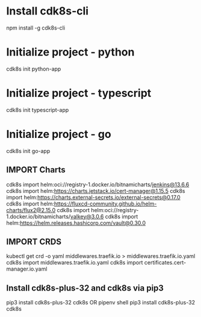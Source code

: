 # Install cdk8s-cli
npm install -g cdk8s-cli

# Initialize project - python
cdk8s init python-app

# Initialize project - typescript
cdk8s init typescript-app

# Initialize project - go
cdk8s init go-app

## IMPORT Charts
cdk8s import helm:oci://registry-1.docker.io/bitnamicharts/jenkins@13.6.6
cdk8s import helm:https://charts.jetstack.io/cert-manager@1.15.5
cdk8s import helm:https://charts.external-secrets.io/external-secrets@0.17.0
cdk8s import helm:https://fluxcd-community.github.io/helm-charts/flux2@2.15.0
cdk8s import helm:oci://registry-1.docker.io/bitnamicharts/valkey@3.0.6
cdk8s import helm:https://helm.releases.hashicorp.com/vault@0.30.0

## IMPORT CRDS
kubectl get crd -o yaml middlewares.traefik.io > middlewares.traefik.io.yaml
cdk8s import middlewares.traefik.io.yaml
cdk8s import certificates.cert-manager.io.yaml 

## Install cdk8s-plus-32 and cdk8s via pip3
pip3 install cdk8s-plus-32 cdk8s
OR
pipenv shell
pip3 install cdk8s-plus-32 cdk8s
